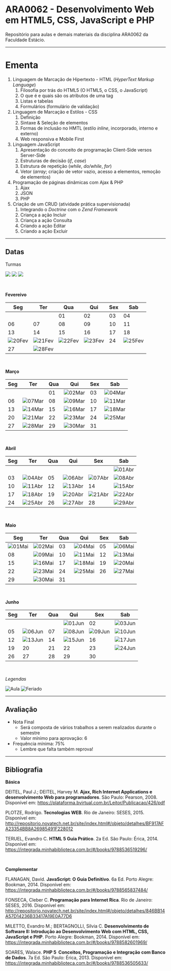# **ARA0062 - Desenvolvimento Web em HTML5, CSS, JavaScript e PHP**

Repositório para aulas e demais materiais da disciplina ARA0062 da Faculdade Estácio.

-----

# **Ementa**

1. Linguagem de Marcação de Hipertexto - HTML (*HyperText Markup Language*)
   1. Filosofia por trás do HTML5 (O HTML5, o CSS, o JavaScript)
   2. O que é e quais são os atributos de uma tag
   3. Listas e tabelas
   4. Formulários (formulário de validação)
2. Linguagem de Marcação e Estilos - CSS
   1. Definição
   2. Sintaxe & Seleção de elementos
   3. Formas de inclusão no HMTL (estilo *inline*, incorporado, interno e externo)
   4. Web responsiva e Mobile First
3. Linguagem JavaScript
   1. Apresentação do conceito de programação Client-Side versos Server-Side
   2. Estruturas de decisão (*if*, *case*)
   3. Estrutura de repetição (*while*, *do/while*, *for*)
   4. Vetor (*array*; criação de vetor vazio, acesso a elementos, remoção de elementos)
4. Programação de páginas dinâmicas com Ajax & PHP
   1. Ajax
   2. JSON
   3. PHP
5. Criação de um CRUD (atividade prática supervisionada)
   1. Integrando o *Doctrine* com o *Zend Framework*
   2. Criança a ação Incluir
   3. Criança a ação Consulta
   4. Criando a ação Editar
   5. Criando a ação Excluir 

-----

## **Datas**

Turmas

![](https://img.shields.io/badge/Ter%C3%A7a-1002-lightgrey)
![](https://img.shields.io/badge/Quinta-3045%20(VIV0034)-lightgrey)
![](https://img.shields.io/badge/S%C3%A1bado-1001-lightgrey)

<br />

**Fevereivo**

| Seg | Ter | Qua | Qui | Sex | Sab |
|---|---|---|---|---|---|
| | | 01 | 02 | 03 | 04 |
| 06 | 07 | 08 | 09 | 10 | 11 |
| 13 | 14 | 15 | 16 | 17 | 18 |
| ![20Fev](https://placehold.co/25/cornflowerblue/white?text=20) | ![21Fev](https://placehold.co/25/cornflowerblue/white?text=21) | ![22Fev](https://placehold.co/25/cornflowerblue/white?text=22) | ![23Fev](https://placehold.co/25/limegreen/white?text=23) | 24 | ![25Fev](https://placehold.co/25/limegreen/white?text=25) |
| 27 | ![28Fev](https://placehold.co/25/limegreen/white?text=28) | | | | |

<br />

**Março**

| Seg | Ter | Qua | Qui | Sex | Sab |
|---|---|---|---|---|---|
|    |    | 01 | ![02Mar](https://placehold.co/25/limegreen/white?text=02) | 03 | ![04Mar](https://placehold.co/25/limegreen/white?text=04) |
| 06 | ![07Mar](https://placehold.co/25/limegreen/white?text=07) | 08 | ![09Mar](https://placehold.co/25/limegreen/white?text=09) | 10 | ![11Mar](https://placehold.co/23/limegreen/white?text=11) |
| 13 | ![14Mar](https://placehold.co/25/limegreen/white?text=14) | 15 | ![16Mar](https://placehold.co/25/limegreen/white?text=16) | 17 | ![18Mar](https://placehold.co/23/limegreen/white?text=18) |
| 20 | ![21Mar](https://placehold.co/25/limegreen/white?text=21) | 22 | ![23Mar](https://placehold.co/25/limegreen/white?text=23) | 24 | ![25Mar](https://placehold.co/23/limegreen/white?text=25) |
| 27 | ![28Mar](https://placehold.co/25/limegreen/white?text=28) | 29 | ![30Mar](https://placehold.co/25/limegreen/white?text=30) | 31 | |

<br />

**Abril**

| Seg | Ter | Qua | Qui | Sex | Sab |
|---|---|---|---|---|---|
|    |    |    |    |    | ![01Abr](https://placehold.co/25/limegreen/white?text=01) |
| 03 | ![04Abr](https://placehold.co/25/limegreen/white?text=04) | 05 | ![06Abr](https://placehold.co/25/limegreen/white?text=06) | ![07Abr](https://placehold.co/25/cornflowerblue/white?text=07) | ![08Abr](https://placehold.co/25/cornflowerblue/white?text=08) |
| 10 | ![11Abr](https://placehold.co/25/limegreen/white?text=11) | 12 | ![13Abr](https://placehold.co/25/limegreen/white?text=13) | 14 | ![15Abr](https://placehold.co/25/limegreen/white?text=15) |
| 17 | ![18Abr](https://placehold.co/25/limegreen/white?text=18) | 19 | ![20Abr](https://placehold.co/25/limegreen/white?text=20) | ![21Abr](https://placehold.co/25/cornflowerblue/white?text=21) | ![22Abr](https://placehold.co/25/limegreen/white?text=22) |
| 24 | ![25Abr](https://placehold.co/25/limegreen/white?text=25) | 26 | ![27Abr](https://placehold.co/25/limegreen/white?text=27) | 28 | ![29Abr](https://placehold.co/25/limegreen/white?text=29) |

<br />

**Maio**

| Seg | Ter | Qua | Qui | Sex | Sab |
|---|---|---|---|---|---|
| ![01Mai](https://placehold.co/25/cornflowerblue/white?text=01) | ![02Mai](https://placehold.co/25/limegreen/white?text=02) | 03 | ![04Mai](https://placehold.co/25/limegreen/white?text=04) | 05 | ![06Mai](https://placehold.co/25/limegreen/white?text=06) |
| 08 | ![09Mai](https://placehold.co/25/limegreen/white?text=09) | 10 | ![11Mai](https://placehold.co/25/limegreen/white?text=11) | 12 | ![13Mai](https://placehold.co/25/limegreen/white?text=13) |
| 15 | ![16Mai](https://placehold.co/25/limegreen/white?text=16) | 17 | ![18Mai](https://placehold.co/25/limegreen/white?text=18) | 19 | ![20Mai](https://placehold.co/25/limegreen/white?text=20) |
| 22 | ![23Mai](https://placehold.co/25/limegreen/white?text=23) | 24 | ![25Mai](https://placehold.co/25/limegreen/white?text=25) | 26 | ![27Mai](https://placehold.co/25/limegreen/white?text=27) |
| 29 | ![30Mai](https://placehold.co/25/limegreen/white?text=30) | 31 |    |    |

<br />

**Junho**

| Seg | Ter | Qua | Qui | Sex | Sab
|---|---|---|---|---|---|
|    |    |    | ![01Jun](https://placehold.co/25/limegreen/white?text=01) | 02 | ![03Jun](https://placehold.co/25/limegreen/white?text=03) |
| 05 | ![06Jun](https://placehold.co/25/limegreen/white?text=06) | 07 | ![08Jun](https://placehold.co/25/cornflowerblue/white?text=08) | ![09Jun](https://placehold.co/25/cornflowerblue/white?text=09) | ![10Jun](https://placehold.co/25/cornflowerblue/white?text=10) |
| 12 | ![13Jun](https://placehold.co/25/limegreen/white?text=13) | 14 | ![15Jun](https://placehold.co/25/limegreen/white?text=15) | 16 | ![17Jun](https://placehold.co/25/limegreen/white?text=17) |
| 19 | 20 | 21 | 22 | 23 | ![24Jun](https://placehold.co/25/limegreen/white?text=24) |
| 26 | 27 | 28 | 29 | 30 | |

<br />

*Legendas*

![Aula](https://img.shields.io/badge/-Aula-limegreen?style=for-the-badge)
![Feriado](https://img.shields.io/badge/-Feriado-cornflowerblue?style=for-the-badge)

-----

## **Avaliação**

* Nota Final
  * Será composta de vários trabalhos a serem realizados durante o semestre
  * Valor mínimo para aprovação: 6
* Frequência mínima: 75%
  * Lembre que falta também reprova!

-----

## **Bibliografia**

**Básica**

DEITEL, Paul J.; DEITEL, Harvey M. **Ajax, Rich Internet Applications e desenvolvimento Web para programadores**. São Paulo: Pearson, 2008.
Disponível em: https://plataforma.bvirtual.com.br/Leitor/Publicacao/426/pdf

PLOTZE, Rodrigo. **Tecnologias WEB**. Rio de Janeiro: SESES, 2015.
Disponível em: http://repositorio.novatech.net.br/site/index.html#/objeto/detalhes/BF917AFA­2335­4BB8­A269­85491F228012

TERUEL, Evandro C. **HTML 5 Guia Prático**. 2a Ed. São Paulo: Érica, 2014.
Disponível em: https://integrada.minhabiblioteca.com.br/#/books/9788536519296/

<br />

**Complementar**

FLANAGAN, David. **JavaScript: O Guia Definitivo**. 6a Ed. Porto Alegre: Bookman, 2014.
Disponível em: https://integrada.minhabiblioteca.com.br/#/books/9788565837484/

FONSECA, Cleber C. **Programação para Internet Rica**. Rio de Janeiro: SESES, 2016.
Disponível em: http://repositorio.novatech.net.br/site/index.html#/objeto/detalhes/846BB14A­57D1­4236­B334­17A19E0A77D6

MILETTO, Evandro M.; BERTAGNOLLI, Silvia C. **Desenvolvimento de Software II: Introdução ao Desenvolvimento Web com HTML, CSS, JavaScript e PHP**. Porto Alegre: Bookman, 2014.
Disponível em: https://integrada.minhabiblioteca.com.br/#/books/9788582601969/

SOARES, Walace. **PHP 5 ­ Conceitos, Programação e Integração com Banco de Dados**. 7a Ed. São Paulo: Érica, 2013.
Disponível em: https://integrada.minhabiblioteca.com.br/#/books/9788536505633/
